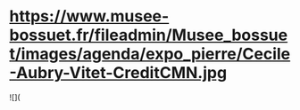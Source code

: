 # https://www.musee-bossuet.fr/fileadmin/Musee_bossuet/images/agenda/expo_pierre/Cecile-Aubry-Vitet-CreditCMN.jpg

![](
